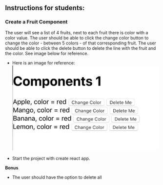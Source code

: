 ## Instructions for students:

### Create a Fruit Component

The user will see a list of 4 fruits, next to each fruit there is color with a color value. The user should be able to click the change color button to change the color - between 5 colors - of that corresponding fruit. The user should be able to click the delete button to delete the line with the fruit and the color. See image below for reference.

-   Here is an image for reference:
    ![Mock-Up](Mock-Up.png)

-   Start the project with create react app.

**Bonus**

-   The user should have the option to delete all
